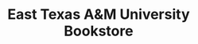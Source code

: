 ---
title: "East Texas A&M University Bookstore"
url: /commerce/east-texas-aandm-university-bookstore/
shop: books
---